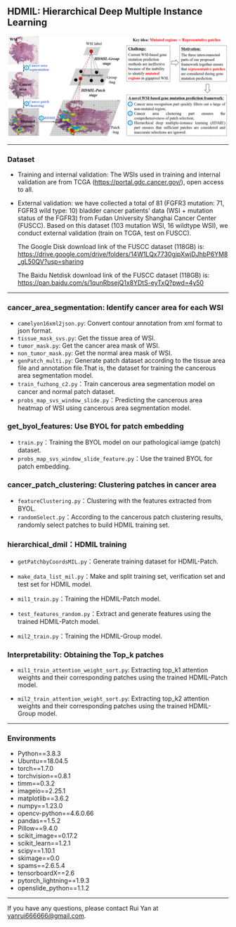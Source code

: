 ## HDMIL: Hierarchical Deep Multiple Instance Learning

![Graphical abstract](graphical-abstract.png) 

- - -
### Dataset
* Training and internal validation: The WSIs used in training and internal validation are from TCGA (https://portal.gdc.cancer.gov/), open access to all. 
* External validation: we have collected a total of 81 (FGFR3 mutation: 71, FGFR3 wild type: 10) bladder cancer patients' data (WSI + mutation status of the FGFR3) from Fudan University Shanghai Cancer Center (FUSCC). Based on this dataset (103 mutation WSI, 16 wildtype WSI), we conduct external validation (train on TCGA, test on FUSCC).

  The Google Disk download link of the FUSCC dataset (118GB) is: https://drive.google.com/drive/folders/14W1LQx7730gjpXwjDJhbP6YM8_gL50QV?usp=sharing

  The Baidu Netdisk download link of the FUSCC dataset (118GB) is: https://pan.baidu.com/s/1qunRbsejQ1x8YDtS-eyTxQ?pwd=4y50
- - -
### cancer_area_segmentation: Identify cancer area for each WSI

* `camelyon16xml2json.py`: Convert contour annotation from xml format to json format.
* `tissue_mask_svs.py`: Get the tissue area of WSI.
* `tumor_mask.py`: Get the cancer area mask of WSI.
* `non_tumor_mask.py`: Get the normal area mask of WSI.
* `genPatch_multi.py`: Generate patch dataset according to the tissue area file and annotation file.That is, the dataset for training the cancerous area segmentation model.
* `train_fuzhong_c2.py`：Train cancerous area segmentation model on cancer and normal patch dataset.
* `probs_map_svs_window_slide.py`：Predicting the cancerous area heatmap of WSI using cancerous area segmentation model.

### get_byol_features: Use BYOL for patch embedding

* `train.py`：Training the BYOL model on our pathological iamge (patch) dataset.
* `probs_map_svs_window_slide_feature.py`：Use the trained BYOL for patch embedding.

### cancer_patch_clustering: Clustering patches in cancer area

* `featureClustering.py`：Clustering with the features extracted from BYOL.
* `randomSelect.py`：According to the cancerous patch clustering results, randomly select patches to build HDMIL training set.

### hierarchical_dmil：HDMIL training

* `getPatchbyCoordsMIL.py`：Generate training dataset for HDMIL-Patch.

* `make_data_list_mil.py`：Make and split training set, verification set and test set for HDMIL model.

* `mil1_train.py`：Training the HDMIL-Patch model.

* `test_features_random.py`：Extract and generate features using the trained HDMIL-Patch model.

* `mil2_train.py`：Training the HDMIL-Group model.

### Interpretability: Obtaining the Top_k patches

* `mil1_train_attention_weight_sort.py`: Extracting top_k1 attention weights and their corresponding patches using the trained HDMIL-Patch model.

* `mil2_train_attention_weight_sort.py`: Extracting top_k2 attention weights and their corresponding patches using the trained HDMIL-Group model.

- - - 
### Environments
* Python==3.8.3
* Ubuntu==18.04.5
* torch==1.7.0
* torchvision==0.8.1
* timm==0.3.2
* imageio==2.25.1
* matplotlib==3.6.2
* numpy==1.23.0
* opencv-python==4.6.0.66
* pandas==1.5.2
* Pillow==9.4.0
* scikit_image==0.17.2
* scikit_learn==1.2.1
* scipy==1.10.1
* skimage==0.0
* spams==2.6.5.4
* tensorboardX==2.6
* pytorch_lightning==1.9.3
* openslide_python==1.1.2
- - -
If you have any questions, please contact Rui Yan at yanrui666666@gmail.com.

